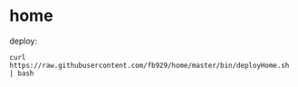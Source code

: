 # home
deploy:  
```
curl https://raw.githubusercontent.com/fb929/home/master/bin/deployHome.sh | bash
```
